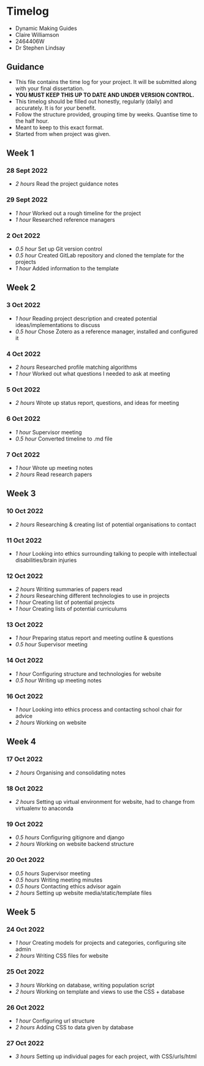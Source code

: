 # Timelog

* Dynamic Making Guides
* Claire Williamson
* 2464406W
* Dr Stephen Lindsay

## Guidance

* This file contains the time log for your project. It will be submitted along with your final dissertation.
* **YOU MUST KEEP THIS UP TO DATE AND UNDER VERSION CONTROL.**
* This timelog should be filled out honestly, regularly (daily) and accurately. It is for *your* benefit.
* Follow the structure provided, grouping time by weeks.  Quantise time to the half hour.
* Meant to keep to this exact format. 
* Started from when project was given.

## Week 1

### 28 Sept 2022

* *2 hours* Read the project guidance notes 

### 29 Sept 2022

* *1 hour* Worked out a rough timeline for the project
* *1 hour* Researched reference managers

### 2 Oct 2022

* *0.5 hour* Set up Git version control 
* *0.5 hour* Created GitLab repository and cloned the template for the projects
* *1 hour* Added information to the template 

## Week 2
### 3 Oct 2022

* *1 hour* Reading project description and created potential ideas/implementations to discuss
* *0.5 hour* Chose Zotero as a reference manager, installed and configured it

### 4 Oct 2022

* *2 hours* Researched profile matching algorithms
* *1 hour* Worked out what questions I needed to ask at meeting

### 5 Oct 2022

* *2 hours* Wrote up status report, questions, and ideas for meeting

### 6 Oct 2022

* *1 hour* Supervisor meeting
* *0.5 hour* Converted timeline to .md file

### 7 Oct 2022

* *1 hour* Wrote up meeting notes
* *2 hours* Read research papers

## Week 3
### 10 Oct 2022

* *2 hours* Researching & creating list of potential organisations to contact

### 11 Oct 2022
* *1 hour* Looking into ethics surrounding talking to people with intellectual disabilities/brain injuries 

### 12 Oct 2022
* *2 hours* Writing summaries of papers read
* *2 hours* Researching different technologies to use in projects
* *1 hour* Creating list of potential projects
* *1 hour* Creating lists of potential curriculums 

### 13 Oct 2022
* *1 hour* Preparing status report and meeting outline & questions
* *0.5 hour* Supervisor meeting

### 14 Oct 2022
* *1 hour* Configuring structure and technologies for website
* *0.5 hour* Writing up meeting notes

### 16 Oct 2022
* *1 hour* Looking into ethics process and contacting school chair for advice
* *2 hours* Working on website

## Week 4
### 17 Oct 2022
* *2 hours* Organising and consolidating notes

### 18 Oct 2022
* *2 hours* Setting up virtual environment for website, had to change from virtualenv to anaconda

### 19 Oct 2022
* *0.5 hours* Configuring gitignore and django
* *2 hours* Working on website backend structure

### 20 Oct 2022
* *0.5 hours* Supervisor meeting
* *0.5 hours* Writing meeting minutes
* *0.5 hours* Contacting ethics advisor again
* *2 hours* Setting up website media/static/template files

## Week 5
### 24 Oct 2022
* *1 hour* Creating models for projects and categories, configuring site admin
* *2 hours* Writing CSS files for website

### 25 Oct 2022
* *3 hours* Working on database, writing population script
* *2 hours* Working on template and views to use the CSS + database

### 26 Oct 2022
* *1 hour* Configuring url structure
* *2 hours* Adding CSS to data given by database

### 27 Oct 2022
* *3 hours* Setting up individual pages for each project, with CSS/urls/html





